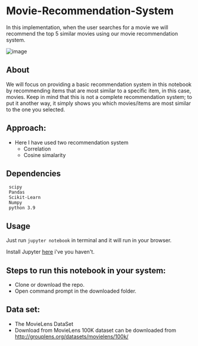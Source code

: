 # Movie-Recommendation-System

In this implementation, when the user searches for a movie we will recommend the top 5 similar movies using our movie recommendation system.

![image](https://user-images.githubusercontent.com/86415241/145664296-1cdc0712-dc89-442c-ad51-845355237514.png)

## About
We will focus on providing a basic recommendation system in this notebook by recommending items that are most similar to a specific item, in this case, movies. Keep in mind that this is not a complete recommendation system; to put it another way, it simply shows you which movies/items are most similar to the one you selected.

## Approach:
- Here I have used two recommendation system
  - Correlation 
  - Cosine simalarity 
 

## Dependencies
``` 
 scipy
 Pandas
 Scikit-Learn
 Numpy
 python 3.9
 ```
## Usage

Just run `jupyter notebook` in terminal and it will run in your browser.

Install Jupyter [here](http://jupyter.readthedocs.io/en/latest/install.html) i've you haven't.

## Steps to run this notebook in your system:
- Clone or download the repo.
- Open command prompt in the downloaded folder.


## Data set:
- The MovieLens DataSet 
- Download from  MovieLens 100K dataset can be downloaded from http://grouplens.org/datasets/movielens/100k/
